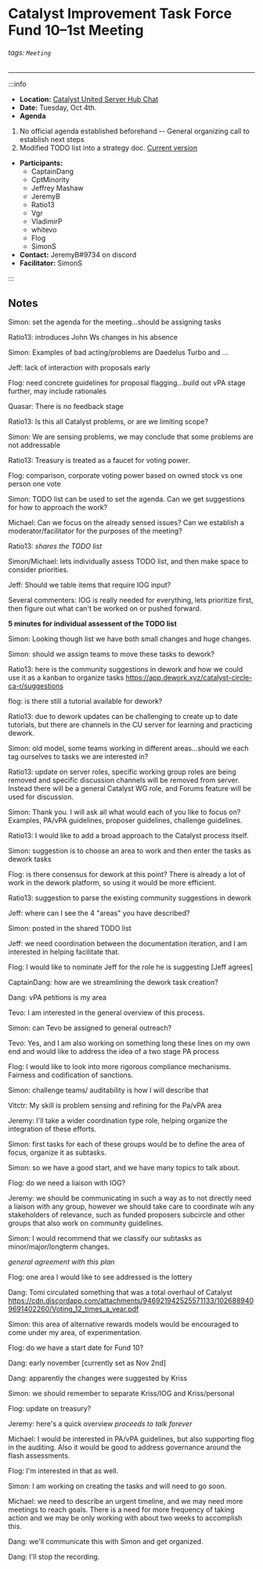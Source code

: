 # Catalyst Improvement Task Force Fund 10–1st Meeting

###### tags: `Meeting`
---
:::info
- **Location:** [Catalyst United Server Hub Chat](https://discord.com/channels/946921942143885342/946921942525571133)
- **Date:** Tuesday, Oct 4th. 
- **Agenda**
1. No official agenda established beforehand -- General organizing call to establish next steps
2. Modified TODO list into a strategy doc. [Current version](https://docs.google.com/document/d/1H9hFwTM4AmErYa7bWyJlLGO2dnuZJ8H1KEk6KTBqaD0/edit)
- **Participants:**
    - CaptainDang
    - CptMinority
    - Jeffrey Mashaw
    - JeremyB
    - Ratio13
    - Vgr
    - VladimirP
    - whitevo
    - Flog
    - SimonS
- **Contact:** JeremyB#9734 on discord
- **Facilitator:** SimonS

:::

## Notes
Simon:  set the agenda for the meeting...should be assigning tasks 

Ratio13:  introduces John Ws changes in his absence

Simon: Examples of bad acting/problems are Daedelus Turbo and ...


Jeff: lack of interaction with proposals early

Flog: need concrete guidelines for proposal flagging...build out vPA stage further, may include rationales

Quasar: There is no feedback stage

Ratio13:  Is this all Catalyst problems, or are we limiting scope?

Simon:  We are sensing problems, we may conclude that some problems are not addressable

Ratio13: Treasury is treated as a faucet for voting power.

Flog: comparison, corporate voting power based on owned stock vs one person one vote

Simon:  TODO list can be used to set the agenda.  Can we get suggestions for how to approach the work?

Michael:  Can we focus on the already sensed issues?  Can we establish a moderator/facilitator for the purposes of the meeting?

Ratio13: *shares the TODO list*

Simon/Michael:  lets individually assess TODO list, and then make space to consider priorities.

Jeff:  Should we table items that require IOG input?

Several commenters:  IOG is really needed for everything, lets prioritize first, then figure out what can't be worked on or pushed forward.

**5 minutes for individual assessent of the TODO list**

Simon:  Looking though list we have both small changes and huge changes.

Simon: should we assign teams to move these tasks to dework?

Ratio13: here is the community suggestions in dework and how we could use it as a kanban to organize tasks https://app.dework.xyz/catalyst-circle-ca-r/suggestions

flog: is there still a tutorial available for dework?

Ratio13: due to dework updates can be challenging to create up to date tutorials, but there are channels in the CU server for learning and practicing dework.

Simon:  old model, some teams working in different areas...should we each tag ourselves to tasks we are interested in?

Ratio13: update on server roles, specific working group roles are being removed and specific discussion channels will be removed from server.  Instead there will be a general Catalyst WG role, and Forums feature will be used for discussion.

Simon:  Thank you.  I will ask all what would each of you like to focus on?  Examples, PA/vPA guidelines, proposer guidelines, challenge guidelines.

Ratio13: I would like to add a broad approach to the Catalyst process itself.

Simon:  suggestion is to choose an area to work and then enter the tasks as dework tasks

Flog: is there consensus for dework at this point?  There is already a lot of work in the dework platform, so using it would be more efficient.

Ratio13: suggestion to parse the existing community suggestions in dework

Jeff:  where can I see the 4 "areas" you have described?

Simon:  posted in the shared TODO list

Jeff:  we need coordination between the documentation iteration, and I am interested in helping facilitate that.

Flog: I would like to nominate Jeff for the role he is suggesting [Jeff agrees]

CaptainDang: how are we streamlining the dework task creation?

Dang:  vPA petitions is my area

Tevo: I am interested in the general overview of this process.

Simon: can Tevo be assigned to general outreach?

Tevo: Yes, and I am also working on something long these lines on my own end and would like to address the idea of a two stage PA process

Flog:  I would like to look into more rigorous compliance mechanisms.  Fairness and codification of sanctions.

Simon:  challenge teams/ auditability is how I will describe that

Vitctr:  My skill is problem sensing and refining for the Pa/vPA area

Jeremy:  I'll take a wider coordination type role, helping organize the integration of these efforts.

Simon: first tasks for each of these groups would be to define the area of focus, organize it as subtasks.

Simon:  so we have a good start, and we have many topics to talk about.

Flog: do we need a liaison with IOG?

Jeremy: we should be communicating in such a way as to not directly need a liaison with any group, however we should take care to coordinate wih any stakeholders of relevance, such as funded proposers subcircle and other groups that also work on community guidelines.

Simon: I would recommend that we classify our subtasks as minor/major/longterm changes.

*general agreement with this plan*

Flog: one area I would like to see addressed is the lottery

Dang:  Tomi circulated something that was a total overhaul of Catalyst https://cdn.discordapp.com/attachments/946921942525571133/1026889409691402260/Voting_12_times_a_year.pdf

Simon: this area of alternative rewards models would be encouraged to come under my area, of experimentation.

Flog: do we have a start date for Fund 10?

Dang:  early november [currently set as Nov 2nd]

Dang: apparently the changes were suggested by Kriss

Simon: we should remember to separate Kriss/IOG and Kriss/personal

Flog:  update on treasury?

Jeremy: here's a quick overview *proceeds to talk forever*

Michael:  I would be interested in PA/vPA guidelines, but also supporting flog in the auditing.  Also it would be good to address governance around the flash assessments.

Flog:  I'm interested in that as well.

Simon: I am working on creating the tasks and will need to go soon.

Michael:  we need to describe an urgent timeline, and we may need more meetings to reach goals.  There is a need for more frequency of taking action and we may be only working with about two weeks to accomplish this.

Dang: we'll communicate this with Simon and get organized.

Dang: I'll stop the recording.

